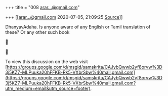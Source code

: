 +++
title = "008 arar...@gmail.com"

+++
[[arar...@gmail.com	2020-07-05, 21:09:25 [Source](https://groups.google.com/g/samskrita/c/zCM5bNfRsBQ)]]



DhanyavAdaha. Is anyone aware of any English or Tamil translation of these? Or any other such book





To view this discussion on the web visit [https://groups.google.com/d/msgid/samskrita/CAJybQwwb2yf8orvw%3D3j5KZ7-MLPuuka20hFFKB-Rk5-VXbrSbw%40mail.gmail.com](https://groups.google.com/d/msgid/samskrita/CAJybQwwb2yf8orvw%3D3j5KZ7-MLPuuka20hFFKB-Rk5-VXbrSbw%40mail.gmail.com?utm_medium=email&utm_source=footer).

